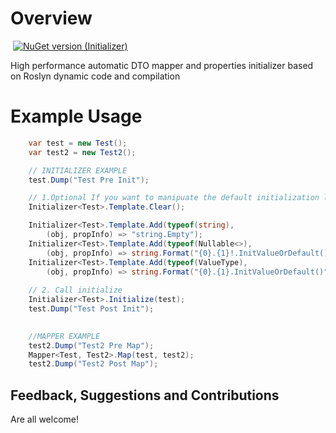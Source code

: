 # Overview
![]()
[![NuGet version (Initializer)](https://img.shields.io/badge/nuget-v0.0.1-alpha-blue?style=flat-square)](https://www.nuget.org/packages/Initializer/)

High performance automatic DTO mapper and properties initializer based on Roslyn dynamic code and compilation

# Example Usage
```csharp
	var test = new Test();
	var test2 = new Test2();

	// INITIALIZER EXAMPLE
	test.Dump("Test Pre Init");

	// 1.Optional If you want to manipuate the default initialization logic.
	Initializer<Test>.Template.Clear();

	Initializer<Test>.Template.Add(typeof(string),
		(obj, propInfo) => "string.Empty");
	Initializer<Test>.Template.Add(typeof(Nullable<>),
		(obj, propInfo) => string.Format("{0}.{1}!.InitValueOrDefault()", obj, propInfo.Name));
	Initializer<Test>.Template.Add(typeof(ValueType),
		(obj, propInfo) => string.Format("{0}.{1}.InitValueOrDefault()", obj, propInfo.Name));
		
	// 2. Call initialize 
	Initializer<Test>.Initialize(test);
	test.Dump("Test Post Init");
	

	//MAPPER EXAMPLE
	test2.Dump("Test2 Pre Map");
	Mapper<Test, Test2>.Map(test, test2);
	test2.Dump("Test2 Post Map");
```
   
## Feedback, Suggestions and Contributions
Are all welcome!
